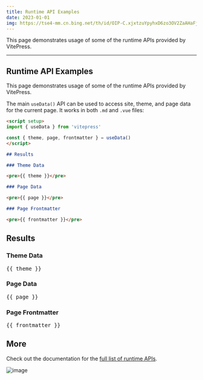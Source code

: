 ```yaml
---
title: Runtime API Examples
date: 2023-01-01
img: https://tse4-mm.cn.bing.net/th/id/OIP-C.xjxtzuYpyhxD6zo3OV2ZaAHaFj?pid=ImgDet&rs=1
---
```


This page demonstrates usage of some of the runtime APIs provided by VitePress.

---

## Runtime API Examples

This page demonstrates usage of some of the runtime APIs provided by VitePress.

The main `useData()` API can be used to access site, theme, and page data for the current page. It works in both `.md` and `.vue` files:

```md
<script setup>
import { useData } from 'vitepress'

const { theme, page, frontmatter } = useData()
</script>

## Results

### Theme Data

<pre>{{ theme }}</pre>

### Page Data

<pre>{{ page }}</pre>

### Page Frontmatter

<pre>{{ frontmatter }}</pre>
```

<script setup>
import { useData } from 'vitepress'

const { site, theme, page, frontmatter } = useData()
</script>

## Results

### Theme Data
<pre>{{ theme }}</pre>

### Page Data
<pre>{{ page }}</pre>

### Page Frontmatter
<pre>{{ frontmatter }}</pre>

## More

Check out the documentation for the [full list of runtime APIs](https://vitepress.dev/reference/runtime-api#usedata).

![image](https://tse4-mm.cn.bing.net/th/id/OIP-C.xjxtzuYpyhxD6zo3OV2ZaAHaFj?pid=ImgDet&rs=1)